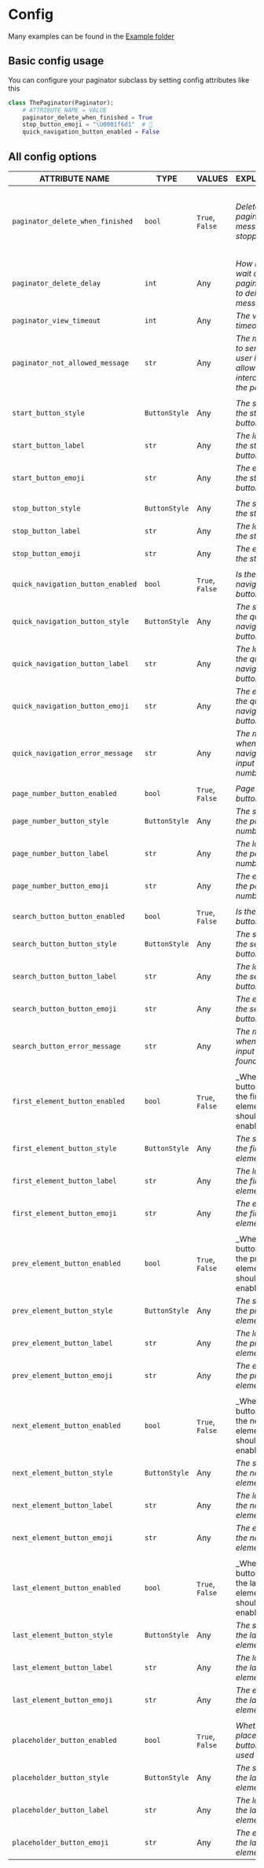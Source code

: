 # Config
Many examples can be found in the [Example folder](examples)

## Basic config usage
You can configure your paginator subclass by setting config attributes like this
```python
class ThePaginator(Paginator):
    # ATTRIBUTE_NAME = VALUE
    paginator_delete_when_finished = True
    stop_button_emoji = "\U0001f6d1"  # 🛑
    quick_navigation_button_enabled = False
```

## All config options
| **ATTRIBUTE NAME**                  | **TYPE**        | **VALUES**          | **EXPLANATION**                                                             | **INFO**                                             |
|-------------------------------------|-----------------|---------------------|-----------------------------------------------------------------------------|------------------------------------------------------|
| ``paginator_delete_when_finished``  | ``bool``        | ``True``, ``False`` | _Delete the pagination message when stopped_                                | Only works if the paginator message is not ephemeral |
| ``paginator_delete_delay``          | ``int``         | Any                 | _How long to wait after paginator stop to delete the message_               |                                                      |
| ``paginator_view_timeout``          | ``int``         | Any                 | _The view timeout_                                                          |                                                      |
| ``paginator_not_allowed_message``   | ``str``         | Any                 | _The message to send if a user isnt allowed to interact with the paginator_ |                                                      |
|                                     |                 |                     |                                                                             |                                                      |
| ``start_button_style``              | ``ButtonStyle`` | Any                 | _The style of the start button_                                             |                                                      |
| ``start_button_label``              | ``str``         | Any                 | _The label of the start button_                                             |                                                      |
| ``start_button_emoji``              | ``str``         | Any                 | _The emoji of the start button_                                             |                                                      |
|                                     |                 |                     |                                                                             |                                                      |
| ``stop_button_style``               | ``ButtonStyle`` | Any                 | _The style of the stop button_                                              |                                                      |
| ``stop_button_label``               | ``str``         | Any                 | _The label of the stop button_                                              |                                                      |
| ``stop_button_emoji``               | ``str``         | Any                 | _The emoji of the stop button_                                              |                                                      |
|                                     |                 |                     |                                                                             |                                                      |
| ``quick_navigation_button_enabled`` | ``bool``        | ``True``, ``False`` | _Is the quick navigation button enabled_                                    |                                                      |
| ``quick_navigation_button_style``   | ``ButtonStyle`` | Any                 | _The style of the  quick navigation button_                                 |                                                      |
| ``quick_navigation_button_label``   | ``str``         | Any                 | _The label of the quick navigation button_                                  |                                                      |
| ``quick_navigation_button_emoji``   | ``str``         | Any                 | _The emoji of the quick navigation button_                                  |                                                      |
| ``quick_navigation_error_message``  | ``str``         | Any                 | _The message when quick navigation input is not a number_                   |                                                      |
|                                     |                 |                     |                                                                             |                                                      |
| ``page_number_button_enabled``      | ``bool``        | ``True``, ``False`` | _Page number button enabled_                                                |                                                      |
| ``page_number_button_style``        | ``ButtonStyle`` | Any                 | _The style of the  page number button_                                      |                                                      |
| ``page_number_button_label``        | ``str``         | Any                 | _The label of the page number button_                                       |                                                      |
| ``page_number_button_emoji``        | ``str``         | Any                 | _The emoji of the page number button_                                       |                                                      |
|                                     |                 |                     |                                                                             |                                                      |
| ``search_button_button_enabled``    | ``bool``        | ``True``, ``False`` | _Is the search button enabled_                                              |                                                      |
| ``search_button_button_style``      | ``ButtonStyle`` | Any                 | _The style of the  search button_                                           |                                                      |
| ``search_button_button_label``      | ``str``         | Any                 | _The label of the search button_                                            |                                                      |
| ``search_button_button_emoji``      | ``str``         | Any                 | _The emoji of the search button_                                            |                                                      |
| ``search_button_error_message``     | ``str``         | Any                 | _The message when search input is not found_                                |                                                      ||                                     |                 |                     |                                                                             |                                                      |
|                                     |                 |                     |                                                                             |                                                      |
| ``first_element_button_enabled``    | ``bool``        | ``True``, ``False`` | _Whether the button to go to the first element should be enabled or not     |                                                      |
| ``first_element_button_style``      | ``ButtonStyle`` | Any                 | _The style of the first element button_                                     |                                                      |
| ``first_element_button_label``      | ``str``         | Any                 | _The label of the first element button_                                     |                                                      |
| ``first_element_button_emoji``      | ``str``         | Any                 | _The emoji of the first element button_                                     |                                                      |
|                                     |                 |                     |                                                                             |                                                      |
| ``prev_element_button_enabled``     | ``bool``        | ``True``, ``False`` | _Whether the button to go to the previous element should be enabled or not  |                                                      |
| ``prev_element_button_style``       | ``ButtonStyle`` | Any                 | _The style of the previous element button_                                  |                                                      |
| ``prev_element_button_label``       | ``str``         | Any                 | _The label of the previous element button_                                  |                                                      |
| ``prev_element_button_emoji``       | ``str``         | Any                 | _The emoji of the previous element button_                                  |                                                      |
|                                     |                 |                     |                                                                             |                                                      |
| ``next_element_button_enabled``     | ``bool``        | ``True``, ``False`` | _Whether the button to go to the next element should be enabled or not      |                                                      |
| ``next_element_button_style``       | ``ButtonStyle`` | Any                 | _The style of the next element button_                                      |                                                      |
| ``next_element_button_label``       | ``str``         | Any                 | _The label of the next element button_                                      |                                                      |
| ``next_element_button_emoji``       | ``str``         | Any                 | _The emoji of the next element button_                                      |                                                      |
|                                     |                 |                     |                                                                             |                                                      |
| ``last_element_button_enabled``     | ``bool``        | ``True``, ``False`` | _Whether the button to go to the last element should be enabled or not      |                                                      |
| ``last_element_button_style``       | ``ButtonStyle`` | Any                 | _The style of the last element button_                                      |                                                      |
| ``last_element_button_label``       | ``str``         | Any                 | _The label of the last element button_                                      |                                                      |
| ``last_element_button_emoji``       | ``str``         | Any                 | _The emoji of the last element button_                                      |                                                      |
|                                     |                 |                     |                                                                             |                                                      |
| ``placeholder_button_enabled``      | ``bool``        | ``True``, ``False`` | _Whether placeholder buttons are used or not_                               |                                                      |
| ``placeholder_button_style``        | ``ButtonStyle`` | Any                 | _The style of the last element button_                                      |                                                      |
| ``placeholder_button_label``        | ``str``         | Any                 | _The label of the last element button_                                      |                                                      |
| ``placeholder_button_emoji``        | ``str``         | Any                 | _The emoji of the last element button_                                      |                                                      |

